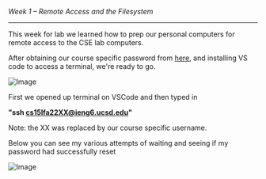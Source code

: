 _Week 1 – Remote Access and the Filesystem_
***

This week for lab we learned how to prep our personal computers for remote access to the CSE lab computers.

After obtaining our course specific password from [here](https://sdacs.ucsd.edu/~icc/index.php), and installing VS code to access a terminal, we're ready to go.

![Image](lab1_1.png)

First we opened up terminal on VSCode and then typed in

__"ssh cs15lfa22XX@ieng6.ucsd.edu"__

Note: the XX was replaced by our course specific username.

Below you can see my various attempts of waiting and seeing if my password had successfully reset 

![Image](lab1_2.png)

